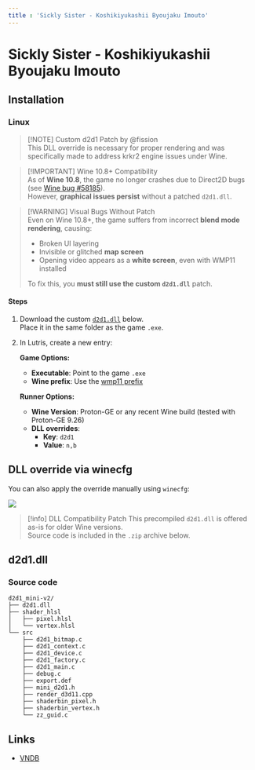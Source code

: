 ```yaml
---
title : 'Sickly Sister - Koshikiyukashii Byoujaku Imouto'
---
```


<script setup> 
import DownloadButton from '@components/DownloadButton.vue'
</script>


# Sickly Sister - Koshikiyukashii Byoujaku Imouto
## Installation

### Linux

> [!NOTE] Custom d2d1 Patch by @fission  
> This DLL override is necessary for proper rendering and was specifically made to address krkr2 engine issues under Wine.

> [!IMPORTANT] Wine 10.8+ Compatibility  
> As of **Wine 10.8**, the game no longer crashes due to Direct2D bugs (see [Wine bug #58185](https://bugs.winehq.org/show_bug.cgi?id=58185)).  
> However, **graphical issues persist** without a patched `d2d1.dll`.

> [!WARNING] Visual Bugs Without Patch  
> Even on Wine 10.8+, the game suffers from incorrect **blend mode rendering**, causing:  
> - Broken UI layering  
> - Invisible or glitched **map screen**  
> - Opening video appears as a **white screen**, even with WMP11 installed  
>  
> To fix this, you **must still use the custom `d2d1.dll`** patch.

#### Steps

1. Download the custom [`d2d1.dll`](#d2d1-dll) below.  
   Place it in the same folder as the game `.exe`.

2. In Lutris, create a new entry:

   **Game Options:**
   - **Executable**: Point to the game `.exe`
   - **Wine prefix**: Use the [wmp11 prefix](../linux/wineprefixes.md)

   **Runner Options:**
   - **Wine Version**: Proton-GE or any recent Wine build (tested with Proton-GE 9.26)
   - **DLL overrides**:
     - **Key**: `d2d1`
     - **Value**: `n,b`

## DLL override via winecfg

You can also apply the override manually using `winecfg`:

![](https://github.com/b-fission/vn_winestuff/blob/main/custom-fixes/krkr-d2d1/wine_override.png?raw=true)

> [!info] DLL Compatibility Patch
> This precompiled `d2d1.dll` is offered as-is for older Wine versions.  
> Source code is included in the `.zip` archive below.

## d2d1.dll
<DownloadButton filePath="dlls/d2d1.dll" />

### Source code
<DownloadButton filePath="dlls/d2d1_mini-v2.zip" />

```
d2d1_mini-v2/
├── d2d1.dll
├── shader_hlsl
│   ├── pixel.hlsl
│   └── vertex.hlsl
└── src
    ├── d2d1_bitmap.c
    ├── d2d1_context.c
    ├── d2d1_device.c
    ├── d2d1_factory.c
    ├── d2d1_main.c
    ├── debug.c
    ├── export.def
    ├── mini_d2d1.h
    ├── render_d3d11.cpp
    ├── shaderbin_pixel.h
    ├── shaderbin_vertex.h
    └── zz_guid.c
```

## Links

* [VNDB](https://vndb.org/v48724)
